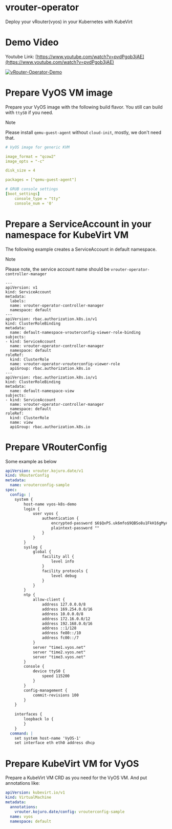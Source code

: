 # vrouter-operator
Deploy your vRouter(vyos) in your Kubernetes with KubeVirt

# Demo Video

Youtube Link: [https://www.youtube.com/watch?v=pvdPgob3jAE](https://www.youtube.com/watch?v=pvdPgob3jAE)

[![vRouter-Operator-Demo](http://img.youtube.com/vi/pvdPgob3jAE/0.jpg)](https://www.youtube.com/watch?v=pvdPgob3jAE "vRouter-Operator Demo")

# Prepare VyOS VM image

Prepare your VyOS image with the following build flavor. You still can build with `ttyS0` if you need.

> [!NOTE]
> Please install `qemu-guest-agent` without `cloud-init`, mostly, we don't need that.

```yaml
# VyOS image for generic KVM

image_format = "qcow2"
image_opts = "-c"

disk_size = 4

packages = ["qemu-guest-agent"]

# GRUB console settings
[boot_settings]
    console_type = "tty"
    console_num = '0'
```

# Prepare a ServiceAccount in your namespace for KubeVirt VM

The following example creates a ServiceAccount in default namespace.

> [!NOTE]
> Please note, the service account name should be `vrouter-operator-controller-manager`


```
---
apiVersion: v1
kind: ServiceAccount
metadata:
  labels:
  name: vrouter-operator-controller-manager
  namespace: default
---
apiVersion: rbac.authorization.k8s.io/v1
kind: ClusterRoleBinding
metadata:
  name: default-namespace-vrouterconfig-viewer-role-binding
subjects:
- kind: ServiceAccount
  name: vrouter-operator-controller-manager
  namespace: default
roleRef:
  kind: ClusterRole
  name: vrouter-operator-vrouterconfig-viewer-role
  apiGroup: rbac.authorization.k8s.io
---
apiVersion: rbac.authorization.k8s.io/v1
kind: ClusterRoleBinding
metadata:
  name: default-namespace-view
subjects:
- kind: ServiceAccount
  name: vrouter-operator-controller-manager
  namespace: default
roleRef:
  kind: ClusterRole
  name: view
  apiGroup: rbac.authorization.k8s.io
```

# Prepare VRouterConfig

Some example as below

```yaml
apiVersion: vrouter.kojuro.date/v1
kind: VRouterConfig
metadata:
  name: vrouterconfig-sample
spec:
  config: |
    system {
        host-name vyos-k8s-demo
        login {
            user vyos {
                authentication {
                    encrypted-password $6$QxPS.uk6mfo$9QBSo8u1FkH16gMyAVhus6fU3LOzvLR9Z9.82m3tiHFAxTtIkhaZSWssSgzt4v4dGAL8rhVQxTg0oAG9/q11h/
                    plaintext-password ""
                }
            }
        }
        syslog {
            global {
                facility all {
                    level info
                }
                facility protocols {
                    level debug
                }
            }
        }
        ntp {
            allow-client {
                address 127.0.0.0/8
                address 169.254.0.0/16
                address 10.0.0.0/8
                address 172.16.0.0/12
                address 192.168.0.0/16
                address ::1/128
                address fe80::/10
                address fc00::/7
            }
            server "time1.vyos.net"
            server "time2.vyos.net"
            server "time3.vyos.net"
        }
        console {
            device ttyS0 {
                speed 115200
            }
        }
        config-management {
            commit-revisions 100
        }
    }
    
    interfaces {
        loopback lo {
        }
    }
  command: |
    set system host-name 'VyOS-1'
    set interface eth eth0 address dhcp 
```

# Prepare KubeVirt VM for VyOS

Prepare a KubeVirt VM CRD as you need for the VyOS VM. And put annotations like:

```yaml
apiVersion: kubevirt.io/v1
kind: VirtualMachine
metadata:
  annotations:
    vrouter.kojuro.date/config: vrouterconfig-sample
  name: vyos
  namespace: default
```
